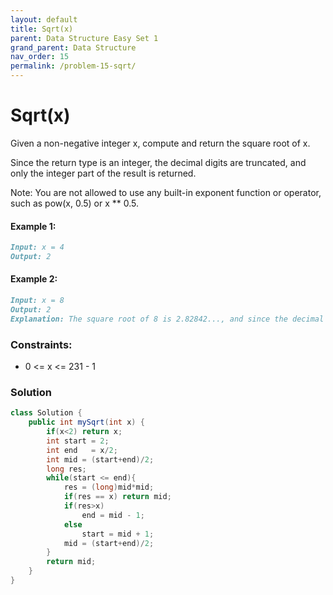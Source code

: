```yaml
---
layout: default
title: Sqrt(x)
parent: Data Structure Easy Set 1
grand_parent: Data Structure
nav_order: 15
permalink: /problem-15-sqrt/
---
```

# Sqrt(x)
Given a non-negative integer x, compute and return the square root of x.

Since the return type is an integer, the decimal digits are truncated, and only the integer part of the result is returned.

Note: You are not allowed to use any built-in exponent function or operator, such as pow(x, 0.5) or x ** 0.5.



#### Example 1:
```markdown
Input: x = 4
Output: 2
```
#### Example 2:
```markdown
Input: x = 8
Output: 2
Explanation: The square root of 8 is 2.82842..., and since the decimal part is truncated, 2 is returned.
```
### Constraints:
* 0 <= x <= 231 - 1

### Solution
```java
class Solution {
    public int mySqrt(int x) {
        if(x<2) return x;
        int start = 2;
        int end   = x/2;
        int mid = (start+end)/2;
        long res;
        while(start <= end){
            res = (long)mid*mid;
            if(res == x) return mid;
            if(res>x)
                end = mid - 1;
            else
                start = mid + 1;
            mid = (start+end)/2;
        }
        return mid;
    }
}
```